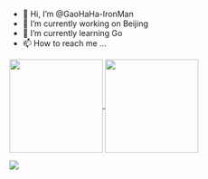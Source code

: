 - 👋 Hi, I’m @GaoHaHa-IronMan
- 🔭 I’m currently working on Beijing
- 🌱 I’m currently learning Go 
- 📫 How to reach me ...

<a href="#">
  <img height="165" align="center" src="https://github-readme-stats.vercel.app/api?username=GaoHaHa-IronMan&count_private=true&show_icons=true&theme=github" />
</a>
<a href="#">
  <img height="165" align="center" src="https://github-readme-stats.vercel.app/api/top-langs?username=GaoHaHa-IronMan&hide=Java,HTML,PHP&layout=compact&theme=github" />
</a>

![](https://activity-graph.herokuapp.com/graph?username=GaoHaHa-IronMan&theme=github-light)

